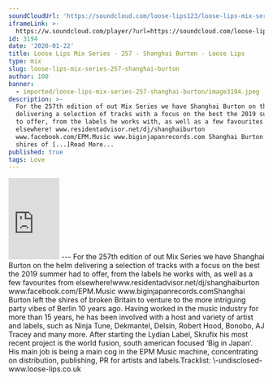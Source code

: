 ```yaml
---
soundCloudUrl: 'https://soundcloud.com/loose-lips123/loose-lips-mix-series-257-shanghai-burton'
iframeLink: >-
  https://w.soundcloud.com/player/?url=https://soundcloud.com/loose-lips123/loose-lips-mix-series-257-shanghai-burton&color=00aabb&auto_play=false&hide_related=false&show_comments=true&show_user=true&show_reposts=false
id: 3194
date: '2020-01-22'
title: Loose Lips Mix Series - 257 - Shanghai Burton - Loose Lips
type: mix
slug: loose-lips-mix-series-257-shanghai-burton
author: 100
banner:
  - imported/loose-lips-mix-series-257-shanghai-burton/image3194.jpeg
description: >-
  For the 257th edition of out Mix Series we have Shanghai Burton on the helm
  delivering a selection of tracks with a focus on the best the 2019 summer had
  to offer, from the labels he works with, as well as a few favourites from
  elsewhere! www.residentadvisor.net/dj/shanghaiburton
  www.facebook.com/EPM.Music www.biginjapanrecords.com Shanghai Burton left the
  shires of [...]Read More...
published: true
tags: Love
---
```

<iframe id="sc-widget" title="title" width="100" height="160" scrolling="no" frameborder="yes" allow="autoplay" src="https://w.soundcloud.com/player/?url=https://soundcloud.com/loose-lips123/loose-lips-mix-series-257-shanghai-burton&amp;color=00aabb&amp;auto_play=false&amp;hide_related=false&amp;show_comments=true&amp;show_user=true&amp;show_reposts=false"></iframe>
---
For the 257th edition of out Mix Series we have Shanghai Burton on the helm delivering a selection of tracks with a focus on the best the 2019 summer had to offer, from the labels he works with, as well as a few favourites from elsewhere!www.residentadvisor.net/dj/shanghaiburton  
www.facebook.com/EPM.Music  
www.biginjapanrecords.comShanghai Burton left the shires of broken Britain to venture to the more intriguing party vibes of Berlin 10 years ago. Having worked in the music industry for more than 15 years, he has been involved with a host and variety of artist and labels, such as Ninja Tune, Dekmantel, Delsin, Robert Hood, Bonobo, AJ Tracey and many more. After starting the Lydian Label, Skrufix his most recent project is the world fusion, south american focused ‘Big in Japan’. His main job is being a main cog in the EPM Music machine, concentrating on distribution, publishing, PR for artists and labels.Tracklist:  
\-undisclosed-www.loose-lips.co.uk